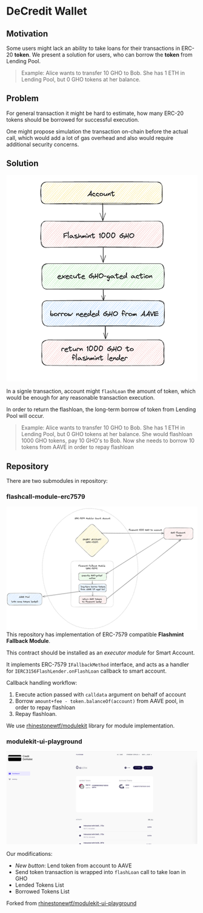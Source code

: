 # DeCredit Wallet

## Motivation

Some users might lack an ability to take loans for their transactions in ERC-20 **token**. We present a solution for users, who can borrow the **token** from Lending Pool.

> Example: Alice wants to transfer 10 GHO to Bob. She has 1 ETH in Lending Pool, but 0 GHO tokens at her balance.

## Problem

For general transaction it might be hard to estimate, how many ERC-20 tokens should be borrowed for successful execution.

One might propose simulation the transaction on-chain before the actual call, which would add a lot of gas overhead and also would require additional security concerns.

## Solution

![image_info](./media/lend_flow.png)

In a signle transaction, account might `flashLoan` the amount of token, which would be enough for any reasonable transaction execution.

In order to return the flashloan, the long-term borrow of token from Lending Pool will occur.

> Example: Alice wants to transfer 10 GHO to Bob. She has 1 ETH in Lending Pool, but 0 GHO tokens at her balance. She would flashloan 1000 GHO tokens, pay 10 GHO's to Bob. Now she needs to borrow 10 tokens from AAVE in order to repay flashloan

## Repository
There are two submodules in repository:
### flashcall-module-erc7579
![image info](./media/diagram.png)
This repository has implementation of ERC-7579 compatible **Flashmint Fallback Module**.

This contract should be installed as an *executor module* for Smart Account.

It implements ERC-7579 `IFallbackMethod` interface, and acts as a handler for `IERC3156FlashLender.onFlashLoan` callback to smart account.

Callback handling workflow:

1. Execute action passed with `calldata` argument on behalf of account
2. Borrow `amount+fee - token.balanceOf(account)` from AAVE pool, in order to repay flashloan
3. Repay flashloan.

We use [rhinestonewtf/modulekit](https://github.com/rhinestonewtf/modulekit) library for module implementation.

### modulekit-ui-playground


![image info](./media/main_page.png)


Our modifications:
- *New button*: Lend token from account to AAVE 
- Send token transaction is wrapped into `flashLoan` call to take loan in GHO
- Lended Tokens List
- Borrowed Tokens List

Forked from [rhinestonewtf/modulekit-ui-playground](https://github.com/rhinestonewtf/modulekit-ui-playground)